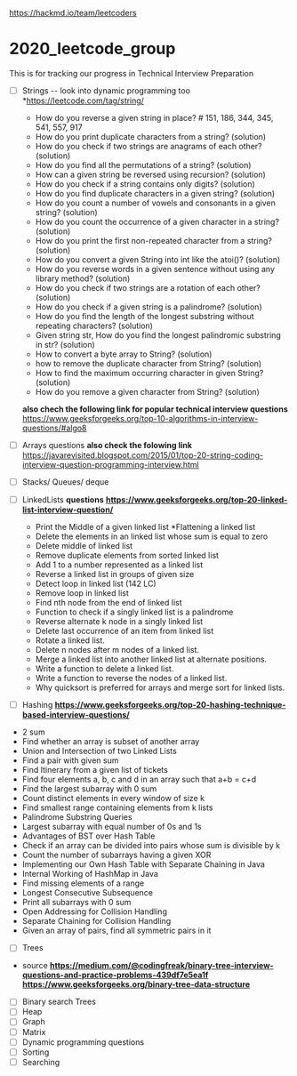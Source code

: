 https://hackmd.io/team/leetcoders
# 2020_leetcode_group
This is for tracking our progress in Technical Interview Preparation
- [ ] Strings -- look into dynamic programming too
   *https://leetcode.com/tag/string/
  * How do you reverse a given string in place? # 151, 186, 344, 345, 541, 557, 917
  * How do you print duplicate characters from a string? (solution)
  * How do you check if two strings are anagrams of each other? (solution)
  *  How do you find all the permutations of a string? (solution)
  *  How can a given string be reversed using recursion? (solution)
  *  How do you check if a string contains only digits? (solution)
  *  How do you find duplicate characters in a given string? (solution)
  *  How do you count a number of vowels and consonants in a given string? (solution)
  *  How do you count the occurrence of a given character in a string? (solution)
  *  How do you print the first non-repeated character from a string? (solution)
  *  How do you convert a given String into int like the atoi()? (solution)
  *  How do you reverse words in a given sentence without using any library method? (solution)
  * How do you check if two strings are a rotation of each other? (solution)
  * How do you check if a given string is a palindrome? (solution)
  *  How do you find the length of the longest substring without repeating characters? (solution)
  *  Given string str, How do you find the longest palindromic substring in str? (solution)
  *  How to convert a byte array to String? (solution)
  *  how to remove the duplicate character from String? (solution)
  * How to find the maximum occurring character in given String? (solution)
  *  How do you remove a given character from String? (solution)
  
  **also chech the following link for popular technical interview questions**
  https://www.geeksforgeeks.org/top-10-algorithms-in-interview-questions/#algo8
- [ ] Arrays questions
**also check the folowing link** https://javarevisited.blogspot.com/2015/01/top-20-string-coding-interview-question-programming-interview.html
- [ ] Stacks/ Queues/ deque
- [ ] LinkedLists
  **questions**
  **https://www.geeksforgeeks.org/top-20-linked-list-interview-question/**
    * Print the Middle of a given linked list
    *Flattening a linked list
   * Delete the elements in an linked list whose sum is equal to zero
    * Delete middle of linked list
    * Remove duplicate elements from sorted linked list
    * Add 1 to a number represented as a linked list
    * Reverse a linked list in groups of given size
    * Detect loop in linked list (142 LC)
   *  Remove loop in linked list
    * Find nth node from the end of linked list
    * Function to check if a singly linked list is a palindrome
    * Reverse alternate k node in a singly linked list
    * Delete last occurrence of an item from linked list
    * Rotate a linked list.
    * Delete n nodes after m nodes of a linked list.
   *  Merge a linked list into another linked list at alternate positions.
    * Write a function to delete a linked list.
    * Write a function to reverse the nodes of a linked list.
    * Why quicksort is preferred for arrays and merge sort for linked lists.
- [ ] Hashing
**https://www.geeksforgeeks.org/top-20-hashing-technique-based-interview-questions/**
* 2 sum
* Find whether an array is subset of another array
* Union and Intersection of two Linked Lists
* Find a pair with given sum
* Find Itinerary from a given list of tickets
* Find four elements a, b, c and d in an array such that a+b = c+d
* Find the largest subarray with 0 sum
* Count distinct elements in every window of size k
* Find smallest range containing elements from k lists
* Palindrome Substring Queries
* Largest subarray with equal number of 0s and 1s
* Advantages of BST over Hash Table
* Check if an array can be divided into pairs whose sum is divisible by k
* Count the number of subarrays having a given XOR
* Implementing our Own Hash Table with Separate Chaining in Java
* Internal Working of HashMap in Java
* Find missing elements of a range
* Longest Consecutive Subsequence
* Print all subarrays with 0 sum
* Open Addressing for Collision Handling
* Separate Chaining for Collision Handling
* Given an array of pairs, find all symmetric pairs in it
- [ ] Trees
* source **https://medium.com/@codingfreak/binary-tree-interview-questions-and-practice-problems-439df7e5ea1f**
**https://www.geeksforgeeks.org/binary-tree-data-structure**
- [ ] Binary search Trees
- [ ] Heap
- [ ] Graph
- [ ] Matrix
- [ ] Dynamic programming questions
- [ ] Sorting
- [ ] Searching 
